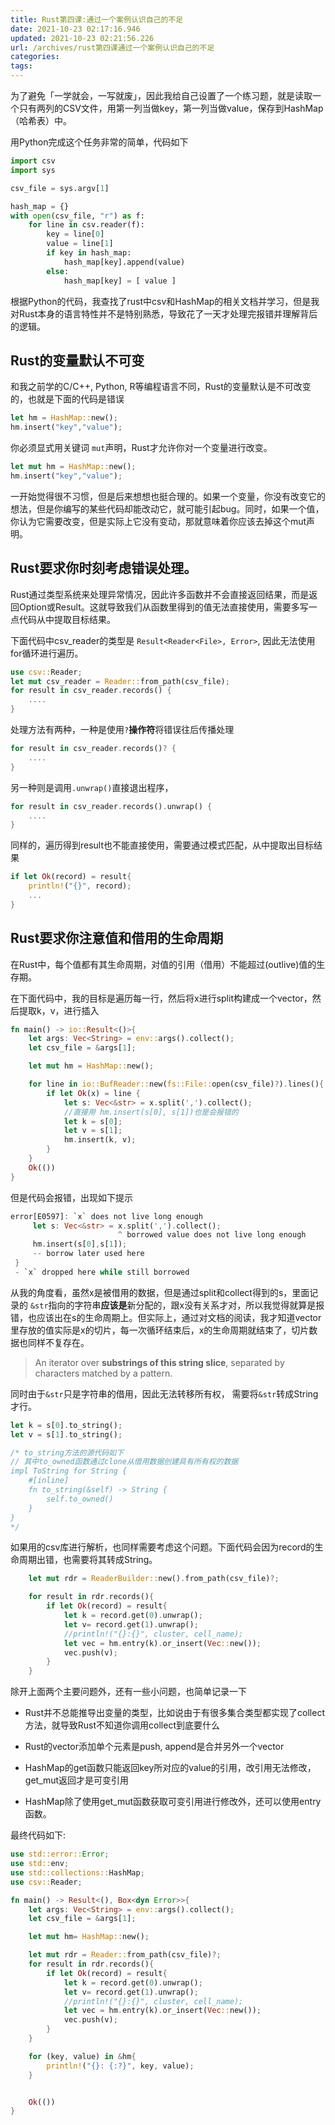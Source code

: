 ```yaml
---
title: Rust第四课:通过一个案例认识自己的不足
date: 2021-10-23 02:17:16.946
updated: 2021-10-23 02:21:56.226
url: /archives/rust第四课通过一个案例认识自己的不足
categories: 
tags: 
---
```


为了避免「一学就会，一写就废」，因此我给自己设置了一个练习题，就是读取一个只有两列的CSV文件，用第一列当做key，第一列当做value，保存到HashMap（哈希表）中。

用Python完成这个任务非常的简单，代码如下

```Python
import csv
import sys

csv_file = sys.argv[1]

hash_map = {}
with open(csv_file, "r") as f:
    for line in csv.reader(f):
        key = line[0]
        value = line[1]
        if key in hash_map:
            hash_map[key].append(value)
        else:
            hash_map[key] = [ value ]

```

根据Python的代码，我查找了rust中csv和HashMap的相关文档并学习，但是我对Rust本身的语言特性并不是特别熟悉，导致花了一天才处理完报错并理解背后的逻辑。

## Rust的变量默认不可变

和我之前学的C/C++, Python, R等编程语言不同，Rust的变量默认是不可改变的，也就是下面的代码是错误

```rust
let hm = HashMap::new();
hm.insert("key","value");
```

你必须显式用关键词 `mut`声明，Rust才允许你对一个变量进行改变。

```Rust
let mut hm = HashMap::new();
hm.insert("key","value");

```

一开始觉得很不习惯，但是后来想想也挺合理的。如果一个变量，你没有改变它的想法，但是你编写的某些代码却能改动它，就可能引起bug。同时，如果一个值，你认为它需要改变，但是实际上它没有变动，那就意味着你应该去掉这个mut声明。

## Rust要求你时刻考虑错误处理。

Rust通过类型系统来处理异常情况，因此许多函数并不会直接返回结果，而是返回Option或Result。这就导致我们从函数里得到的值无法直接使用，需要多写一点代码从中提取目标结果。

下面代码中csv_reader的类型是 `Result<Reader<File>, Error>`, 因此无法使用for循环进行遍历。

```rust
use csv::Reader;
let mut csv_reader = Reader::from_path(csv_file);
for result in csv_reader.records() {
    ....
}
```

处理方法有两种，一种是使用`?`**操作符**将错误往后传播处理

```rust
for result in csv_reader.records()? {
    ....
}
```

另一种则是调用`.unwrap()`直接退出程序，

```rust
for result in csv_reader.records().unwrap() {
    ....
}
```

同样的，遍历得到result也不能直接使用，需要通过模式匹配，从中提取出目标结果

```rust
if let Ok(record) = result{
    println!("{}", record);
    ...
}
```

## Rust要求你注意值和借用的生命周期

在Rust中，每个值都有其生命周期，对值的引用（借用）不能超过(outlive)值的生存期。

在下面代码中，我的目标是遍历每一行，然后将x进行split构建成一个vector，然后提取k，v，进行插入

```rust
fn main() -> io::Result<()>{
    let args: Vec<String> = env::args().collect();
    let csv_file = &args[1];

    let mut hm = HashMap::new();

    for line in io::BufReader::new(fs::File::open(csv_file)?).lines(){
        if let Ok(x) = line {
            let s: Vec<&str> = x.split(',').collect();
            //直接用 hm.insert(s[0], s[1])也是会报错的
            let k = s[0];
            let v = s[1];
            hm.insert(k, v);     
        }
    }
    Ok(())
}
```

但是代码会报错，出现如下提示

```rust
error[E0597]: `x` does not live long enough     
     let s: Vec<&str> = x.split(',').collect();
                        ^ borrowed value does not live long enough
     hm.insert(s[0],s[1]);
     -- borrow later used here
 }
 - `x` dropped here while still borrowed
```

从我的角度看，虽然x是被借用的数据，但是通过split和collect得到的s，里面记录的 `&str`指向的字符串**应该是**新分配的，跟x没有关系才对，所以我觉得就算是报错，也应该出在s的生命周期上。但实际上，通过对文档的阅读，我才知道vector里存放的值实际是x的切片，每一次循环结束后，x的生命周期就结束了，切片数据也同样不复存在。

> An iterator over **substrings of this string slice**, separated by characters matched by a pattern.

同时由于`&str`只是字符串的借用，因此无法转移所有权， 需要将`&str`转成String才行。

```rust
let k = s[0].to_string();
let v = s[1].to_string();

/* to_string方法的源代码如下
// 其中to_owned函数通过clone从借用数据创建具有所有权的数据
impl ToString for String {
    #[inline]
    fn to_string(&self) -> String {
        self.to_owned()
    }
}
*/
```

如果用的csv库进行解析，也同样需要考虑这个问题。下面代码会因为record的生命周期出错，也需要将其转成String。

```rust
    let mut rdr = ReaderBuilder::new().from_path(csv_file)?;

    for result in rdr.records(){
        if let Ok(record) = result{
            let k = record.get(0).unwrap();
            let v= record.get(1).unwrap();
            //println!("{}:{}", cluster, cell_name);
            let vec = hm.entry(k).or_insert(Vec::new());
            vec.push(v);
        }
    }
```

除开上面两个主要问题外，还有一些小问题，也简单记录一下

- Rust并不总能推导出变量的类型，比如说由于有很多集合类型都实现了collect方法，就导致Rust不知道你调用collect到底要什么

- Rust的vector添加单个元素是push,  append是合并另外一个vector

- HashMap的get函数只能返回key所对应的value的引用，改引用无法修改，get_mut返回才是可变引用

- HashMap除了使用get_mut函数获取可变引用进行修改外，还可以使用entry函数。



最终代码如下: 

```rust
use std::error::Error;
use std::env;
use std::collections::HashMap;
use csv::Reader;

fn main() -> Result<(), Box<dyn Error>>{
    let args: Vec<String> = env::args().collect();
    let csv_file = &args[1];

    let mut hm= HashMap::new();

    let mut rdr = Reader::from_path(csv_file)?;
    for result in rdr.records(){
        if let Ok(record) = result{
            let k = record.get(0).unwrap();
            let v= record.get(1).unwrap();
            //println!("{}:{}", cluster, cell_name);
            let vec = hm.entry(k).or_insert(Vec::new());
            vec.push(v);
        }
    }

    for (key, value) in &hm{
        println!("{}: {:?}", key, value);
    }


    Ok(())
}
```